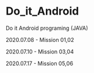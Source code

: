 # Do_it_Android
Do it Android programing (JAVA)

2020.07.08 - Mission 01,02

2020.07.10 - Mission 03,04

2020.07.17 - Mission 05,06
